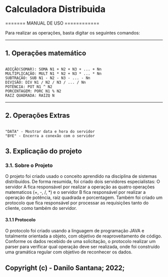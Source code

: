 # Calculadora Distribuida
======= MANUAL DE USO ============

Para realizar as operações, basta digitar os seguintes comandos:

------------------------
## 1. Operações matemático
~~~~~~~~~~~~~~~~~~~~~~~

ADIÇÃO(SOMAR): SOMA N1 + N2 + N3 + ... + Nn
MULTIPLICAÇÂO: MULT N1 * N2 + N3 * ... * Nn
SUBTRAÇÃO: SUB N1 - N2 - N3 - ... - Nn
DIVISÃO: DIV N1 / N2 / N3 / ... / Nn
POTÊNCIA: POT N1 ^ N2
PORCENTAGEM: PORC N1 % N2
RAIZ QUADRADA: RAIZQ N
~~~~~~~~~~~~~~~~~~~~~~~

------------------------
## 2. Operações Extras
~~~~~~~~~~~~~~~~~~~~~~~~

"DATA" - Mostrar data e hora do servidor
"BYE" - Encerra a conexão com o servidor
~~~~~~~~~~~~~~~~~~~~~~~~

## 3. Explicação do projeto

### 3.1. Sobre o Projeto
O projeto foi criado usado o conceito aprendido na disciplina de sistemas distribuídos. De forma resumida, foi criado
dois servidores especialistas: O servidor A fica responsável por realizar a operação as quatro operações matematicos (+, -, /, *) e o 
servidor B fica responsável por realizar a operação de potência, raiz quadrada e porcentagem. Também foi criado um protocolo
que fica responsável por processar as requisições tanto do cliente, como também do servidor.

#### 3.1.1 Protocolo
O protocolo foi criado usando a linguagem de programação JAVA e totalmente orientada a objeto, com objetivo de 
reaproveitamento de código. Conforme os dados recebido de uma solicitação, o protocolo realizar um parser para 
verificar qual operação deve ser realizada, onde foi construído uma gramática regular com objetivo de reconhecer os dados.

Copyright (c) - Danilo Santana; 2022;
--------------------------------
